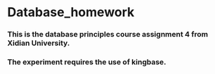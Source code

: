 # Database_homework
### This is the database principles course assignment 4 from Xidian University.
### The experiment requires the use of kingbase.

